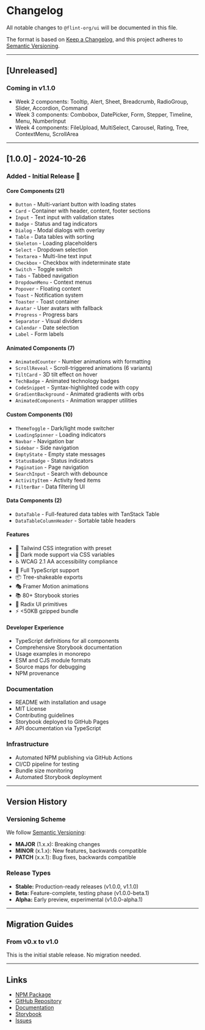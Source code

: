 # Changelog

All notable changes to `@flint-org/ui` will be documented in this file.

The format is based on [Keep a Changelog](https://keepachangelog.com/en/1.0.0/),
and this project adheres to [Semantic Versioning](https://semver.org/spec/v2.0.0.html).

---

## [Unreleased]

### Coming in v1.1.0
- Week 2 components: Tooltip, Alert, Sheet, Breadcrumb, RadioGroup, Slider, Accordion, Command
- Week 3 components: Combobox, DatePicker, Form, Stepper, Timeline, Menu, NumberInput
- Week 4 components: FileUpload, MultiSelect, Carousel, Rating, Tree, ContextMenu, ScrollArea

---

## [1.0.0] - 2024-10-26

### Added - Initial Release 🚀

#### Core Components (21)
- `Button` - Multi-variant button with loading states
- `Card` - Container with header, content, footer sections
- `Input` - Text input with validation states
- `Badge` - Status and tag indicators
- `Dialog` - Modal dialogs with overlay
- `Table` - Data tables with sorting
- `Skeleton` - Loading placeholders
- `Select` - Dropdown selection
- `Textarea` - Multi-line text input
- `Checkbox` - Checkbox with indeterminate state
- `Switch` - Toggle switch
- `Tabs` - Tabbed navigation
- `DropdownMenu` - Context menus
- `Popover` - Floating content
- `Toast` - Notification system
- `Toaster` - Toast container
- `Avatar` - User avatars with fallback
- `Progress` - Progress bars
- `Separator` - Visual dividers
- `Calendar` - Date selection
- `Label` - Form labels

#### Animated Components (7)
- `AnimatedCounter` - Number animations with formatting
- `ScrollReveal` - Scroll-triggered animations (6 variants)
- `TiltCard` - 3D tilt effect on hover
- `TechBadge` - Animated technology badges
- `CodeSnippet` - Syntax-highlighted code with copy
- `GradientBackground` - Animated gradients with orbs
- `AnimatedComponents` - Animation wrapper utilities

#### Custom Components (10)
- `ThemeToggle` - Dark/light mode switcher
- `LoadingSpinner` - Loading indicators
- `Navbar` - Navigation bar
- `Sidebar` - Side navigation
- `EmptyState` - Empty state messages
- `StatusBadge` - Status indicators
- `Pagination` - Page navigation
- `SearchInput` - Search with debounce
- `ActivityItem` - Activity feed items
- `FilterBar` - Data filtering UI

#### Data Components (2)
- `DataTable` - Full-featured data tables with TanStack Table
- `DataTableColumnHeader` - Sortable table headers

#### Features
- 🎨 Tailwind CSS integration with preset
- 🌙 Dark mode support via CSS variables
- ♿ WCAG 2.1 AA accessibility compliance
- 📘 Full TypeScript support
- 📦 Tree-shakeable exports
- 🎭 Framer Motion animations
- 📚 80+ Storybook stories
- 🔧 Radix UI primitives
- ⚡ <50KB gzipped bundle

#### Developer Experience
- TypeScript definitions for all components
- Comprehensive Storybook documentation
- Usage examples in monorepo
- ESM and CJS module formats
- Source maps for debugging
- NPM provenance

### Documentation
- README with installation and usage
- MIT License
- Contributing guidelines
- Storybook deployed to GitHub Pages
- API documentation via TypeScript

### Infrastructure
- Automated NPM publishing via GitHub Actions
- CI/CD pipeline for testing
- Bundle size monitoring
- Automated Storybook deployment

---

## Version History

### Versioning Scheme

We follow [Semantic Versioning](https://semver.org/):
- **MAJOR** (1.x.x): Breaking changes
- **MINOR** (x.1.x): New features, backwards compatible
- **PATCH** (x.x.1): Bug fixes, backwards compatible

### Release Types

- **Stable:** Production-ready releases (v1.0.0, v1.1.0)
- **Beta:** Feature-complete, testing phase (v1.0.0-beta.1)
- **Alpha:** Early preview, experimental (v1.0.0-alpha.1)

---

## Migration Guides

### From v0.x to v1.0

This is the initial stable release. No migration needed.

---

## Links

- [NPM Package](https://www.npmjs.com/package/@flint-org/ui)
- [GitHub Repository](https://github.com/flint-organtization/flint-ui)
- [Documentation](https://docs.flint-ui.com)
- [Storybook](https://flint-organtization.github.io/flint-ui)
- [Issues](https://github.com/flint-organtization/flint-ui/issues)
